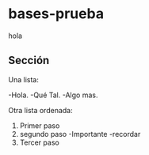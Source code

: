 # bases-prueba
hola

## Sección
Una lista:

-Hola.
-Qué Tal.
-Algo mas.

Otra lista ordenada:
1. Primer paso
2. segundo paso
    -Importante
    -recordar
3. Tercer paso
